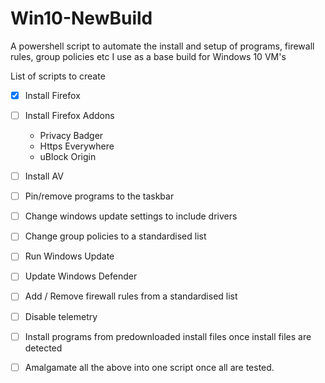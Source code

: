 # Win10-NewBuild
A powershell script to automate the install and setup of programs, firewall rules, group policies etc I use as a base build for Windows 10 VM's

List of scripts to create

* [X] Install Firefox
* [ ] Install Firefox Addons
  * Privacy Badger
  * Https Everywhere
  * uBlock Origin
 * [ ] Install AV 
 * [ ] Pin/remove programs to the taskbar
 * [ ] Change windows update settings to include drivers
 * [ ] Change group policies to a standardised list
 * [ ] Run Windows Update
 * [ ] Update Windows Defender
 * [ ] Add / Remove firewall rules from a standardised list
 * [ ] Disable telemetry
 * [ ] Install programs from predownloaded install files once install files are detected
 
 * [ ] Amalgamate all the above into one script once all are tested.
